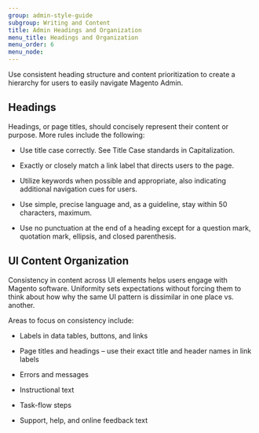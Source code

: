 ```yaml
---
group: admin-style-guide
subgroup: Writing and Content
title: Admin Headings and Organization
menu_title: Headings and Organization
menu_order: 6
menu_node:
---
```

Use consistent heading structure and content prioritization to create a hierarchy for users to easily navigate Magento Admin.

## Headings

Headings, or page titles, should concisely represent their content or purpose. More rules include the following:

* Use title case correctly. See Title Case standards in Capitalization.

* Exactly or closely match a link label that directs users to the page.

* Utilize keywords when possible and appropriate, also indicating additional navigation cues for users.

* Use simple, precise language and, as a guideline, stay within 50 characters, maximum.

* Use no punctuation at the end of a heading except for a question mark, quotation mark, ellipsis, and closed parenthesis.

## UI Content Organization

Consistency in content across UI elements helps users engage with Magento software. Uniformity sets expectations without forcing them to think about how why the same UI pattern is dissimilar in one place vs. another.

Areas to focus on consistency include:

* Labels in data tables, buttons, and links

* Page titles and headings – use their exact title and header names in link labels

* Errors and messages

* Instructional text

* Task-flow steps

* Support, help, and online feedback text
